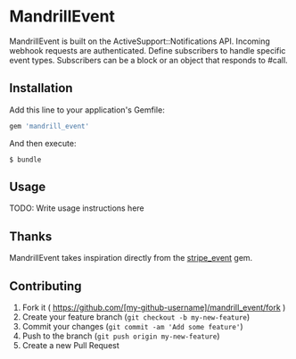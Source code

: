 # MandrillEvent

MandrillEvent is built on the ActiveSupport::Notifications API. Incoming webhook requests are authenticated. Define subscribers to handle specific event types. Subscribers can be a block or an object that responds to #call.

## Installation

Add this line to your application's Gemfile:

```ruby
gem 'mandrill_event'
```

And then execute:

    $ bundle

## Usage

TODO: Write usage instructions here

## Thanks

MandrillEvent takes inspiration directly from the [stripe_event](https://github.com/integrallis/stripe_event) gem.

## Contributing

1. Fork it ( https://github.com/[my-github-username]/mandrill_event/fork )
2. Create your feature branch (`git checkout -b my-new-feature`)
3. Commit your changes (`git commit -am 'Add some feature'`)
4. Push to the branch (`git push origin my-new-feature`)
5. Create a new Pull Request
